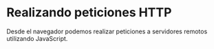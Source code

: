 # Realizando peticiones HTTP

Desde el navegador podemos realizar peticiones a servidores remotos utilizando JavaScript.
